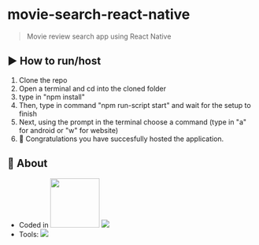 # movie-search-react-native
> Movie review search app using React Native

## ▶️ How to run/host
1. Clone the repo 
2. Open a terminal and cd into the cloned folder
3. type in "npm install"
4. Then, type in command "npm run-script start" and wait for the setup to finish 
6. Next, using the prompt in the terminal choose a command (type in "a" for android or "w" for website)
7. 🎉 Congratulations you have succesfully hosted the application.

## 📙 About
- Coded in <img style="max-width: 100%; max-height: 100%; width:100px; height:100px;" src="{https://img.shields.io/badge/JavaScript-323330?style=for-the-badge&logo=javascript&logoColor=F7DF1E}" />  <img src="{https://img.shields.io/badge/React_Native-20232A?style=for-the-badge&logo=react&logoColor=61DAFB}" /> 
- Tools: <img src="{https://img.shields.io/badge/Expo-1B1F23?style=for-the-badge&logo=expo&logoColor=white}" />

